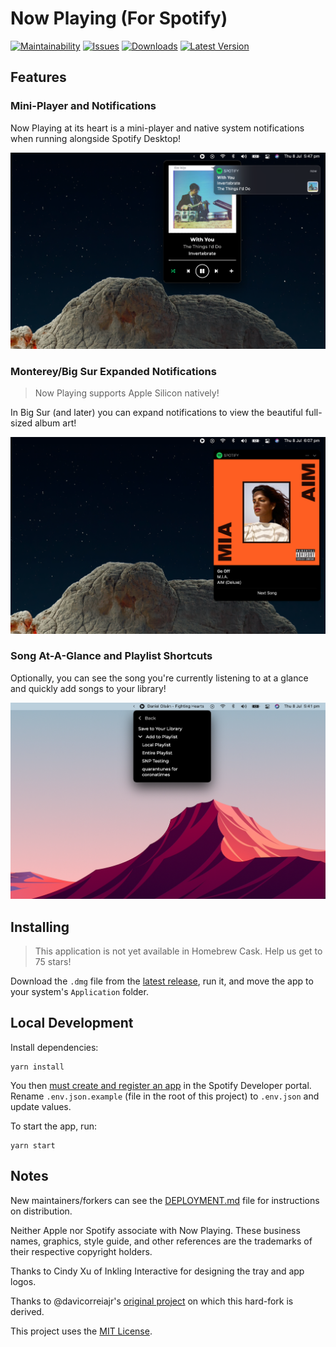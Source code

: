 # Now Playing (For Spotify)

[![Maintainability][maintainability-badge]][maintainability-link]
[![Issues](https://img.shields.io/github/issues/teaminkling/mac-spotify-np)][issues]
[![Downloads][github-downloads-badge]][releases]
[![Latest Version][github-latest-release-badge]][latest-release]

## Features

### Mini-Player and Notifications

Now Playing at its heart is a mini-player and native system notifications when running alongside Spotify Desktop!

![](docs/img/screenshot_1.png)

### Monterey/Big Sur Expanded Notifications

> Now Playing supports Apple Silicon natively!

In Big Sur (and later) you can expand notifications to view the beautiful full-sized album art!

![](docs/img/screenshot_3.png)

### Song At-A-Glance and Playlist Shortcuts

Optionally, you can see the song you're currently listening to at a glance and quickly add songs to your library!

![](docs/img/screenshot_2.png)

## Installing

> This application is not yet available in Homebrew Cask. Help us get to 75 stars!

Download the `.dmg` file from the [latest release][latest-release], run it, and move the app to your system's
`Application` folder.

## Local Development

Install dependencies:

```shell
yarn install
```

You then [must create and register an app][spotify-app-registration] in the Spotify Developer portal.
Rename `.env.json.example` (file in the root of this project) to `.env.json` and update values.

To start the app, run:

```shell
yarn start
```

## Notes

New maintainers/forkers can see the [DEPLOYMENT.md](DEPLOYMENT.md) file for instructions on distribution.

Neither Apple nor Spotify associate with Now Playing. These business names, graphics, style guide, and other references
are the trademarks of their respective copyright holders.

Thanks to Cindy Xu of Inkling Interactive for designing the tray and app logos.

Thanks to @davicorreiajr's [original project][old-version-repo] on which this hard-fork is derived.

This project uses the [MIT License](LICENSE).

[maintainability-badge]:       https://api.codeclimate.com/v1/badges/87b6080da2e2dce357a2/maintainability

[maintainability-link]:        https://codeclimate.com/github/teaminkling/mac-spotify-np/maintainability

[github-downloads-badge]:      https://img.shields.io/github/downloads/teaminkling/mac-spotify-np/total

[github-latest-release-badge]: https://img.shields.io/github/v/release/teaminkling/mac-spotify-np

[issues]:                      https://github.com/teaminkling/mac-spotify-np/issues

[releases]:                    https://github.com/teaminkling/mac-spotify-np/releases

[latest-release]:              https://github.com/teaminkling/mac-spotify-np/releases/latest

[spotify-app-registration]:    https://developer.spotify.com/documentation/general/guides/app-settings

[old-version-repo]:            https://github.com/davicorreiajr/spotify-now-playing
